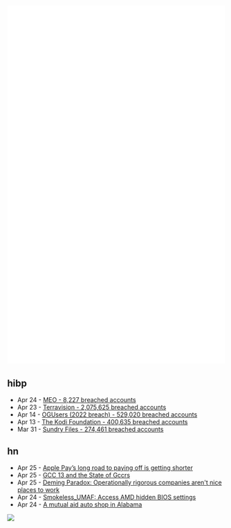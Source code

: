 ![Metrics](https://raw.githubusercontent.com/phixion/phixion/master/metrics.svg)

## hibp

<!--
for https://github.com/phixion/phixion/blob/main/.github/workflows/feeds.yml
-->
<!--START_SECTION:haveibeenpwnd-->
- Apr 24 - [MEO - 8,227 breached accounts](https://haveibeenpwned.com/PwnedWebsites#MEO)
- Apr 23 - [Terravision - 2,075,625 breached accounts](https://haveibeenpwned.com/PwnedWebsites#Terravision)
- Apr 14 - [OGUsers (2022 breach) - 529,020 breached accounts](https://haveibeenpwned.com/PwnedWebsites#OGUsers2022)
- Apr 13 - [The Kodi Foundation - 400,635 breached accounts](https://haveibeenpwned.com/PwnedWebsites#KodiFoundation)
- Mar 31 - [Sundry Files - 274,461 breached accounts](https://haveibeenpwned.com/PwnedWebsites#SundryFiles)
<!--END_SECTION:haveibeenpwnd-->

## hn

<!--
for https://github.com/phixion/phixion/blob/main/.github/workflows/feeds.yml
-->
<!--START_SECTION:hn-->
- Apr 25 - [Apple Pay’s long road to paying off is getting shorter](https://www.wsj.com/articles/apple-pays-long-road-to-paying-off-is-getting-shorter-7a179c75)
- Apr 25 - [GCC 13 and the State of Gccrs](https://rust-gcc.github.io/2023/04/24/gccrs-and-gcc13-release.html)
- Apr 25 - [Deming Paradox: Operationally rigorous companies aren&#x27;t nice places to work](https://commoncog.com/deming-paradox-operational-rigour/)
- Apr 24 - [Smokeless_UMAF: Access AMD hidden BIOS settings](https://github.com/DavidS95/Smokeless_UMAF)
- Apr 24 - [A mutual aid auto shop in Alabama](https://lux-magazine.com/article/mutual-aid-cars-alabama/)
<!--END_SECTION:hn-->

<!--
for https://yhype.me
-->
![](https://hit.yhype.me/github/profile?user_id=13013670)
